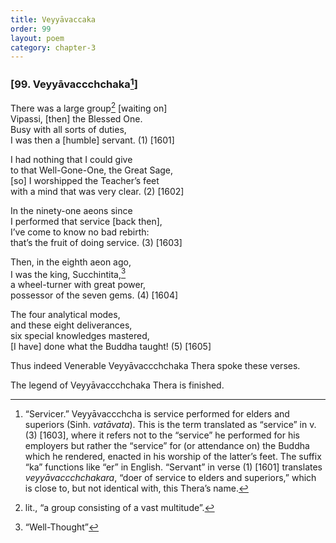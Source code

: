 ```yaml
---
title: Veyyāvaccaka
order: 99
layout: poem
category: chapter-3
---
```


### \[99. Veyyāva<span class="diacritics" data-state="on">cc</span><span class="no-diacritics" data-state="off">chch</span>aka[^1]\]

There was a large group[^2] \[waiting on\]  
Vipassi, \[then\] the Blessed One.  
Busy with all sorts of duties,  
I was then a \[humble\] servant. (1) \[1601\]

I had nothing that I could give  
to that Well-Gone-One, the Great Sage,  
\[so\] I worshipped the Teacher’s feet  
with a mind that was very clear. (2) \[1602\]

In the ninety-one aeons since  
I performed that service \[back then\],  
I’ve come to know no bad rebirth:  
that’s the fruit of doing service. (3) \[1603\]

Then, in the eighth aeon ago,  
I was the king, Su<span class="diacritics" data-state="on">c</span><span class="no-diacritics" data-state="off">ch</span>intita,[^3]  
a wheel-turner with great power,  
possessor of the seven gems. (4) \[1604\]

The four analytical modes,  
and these eight deliverances,  
six special knowledges mastered,  
\[I have\] done what the Buddha taught! (5) \[1605\]

Thus indeed Venerable Veyyāva<span class="diacritics" data-state="on">cc</span><span class="no-diacritics" data-state="off">chch</span>aka Thera spoke these verses.

The legend of Veyyāva<span class="diacritics" data-state="on">cc</span><span class="no-diacritics" data-state="off">chch</span>aka Thera is finished.

[^1]: “Servicer.” Veyyāva<span class="diacritics" data-state="on">cc</span><span class="no-diacritics" data-state="off">chch</span>a is service performed for elders and superiors (Sinh. *vatāvata*). This is the term translated as “service” in v. (3) \[1603\], where it refers not to the “service” he performed for his employers but rather the “service” for (or attendance on) the Buddha which he rendered, enacted in his worship of the latter’s feet. The suffix “ka” functions like “er” in English. “Servant” in verse (1) \[1601\] translates *veyyāva<span class="diacritics" data-state="on">cc</span><span class="no-diacritics" data-state="off">chch</span>akara*, “doer of service to elders and superiors,” which is close to, but not identical with, this Thera’s name.

[^2]: lit., “a group consisting of a vast multitude”.

[^3]: “Well-Thought”
